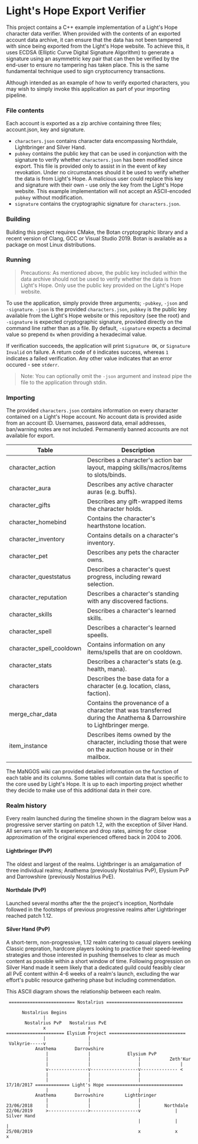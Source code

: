 # Light's Hope Export Verifier
This project contains a C++ example implementation of a Light's Hope character data verifier. When provided with the contents of 
an exported account data archive, it can ensure that the data has not been tampered with since being exported from the Light's Hope website.
To achieve this, it uses ECDSA (Elliptic Curve Digital Signature Algorithm) to generate a signature using an asymmetric key pair that can
then be verified by the end-user to ensure no tampering has taken place. This is the same fundamental technique used to sign cryptocurrency
transactions.

Although intended as an example of how to verify exported characters, you may wish to simply invoke this application as part of your 
importing pipeline.

### File contents
Each account is exported as a zip archive containing three files; account.json, key and signature.

* `characters.json` contains character data encompassing Northdale, Lightbringer and Silver Hand.
* `pubkey` contains the public key that can be used in conjunction with the signature to verify whether `characters.json` has been 
modified since export. This file is provided only to assist in in the event of key revokation. Under no circumstances should it be used 
to verify whether the data is from Light's Hope. A malicious user could replace this key and signature with their own - use only the 
key from the Light's Hope website. This example implementation will not accept an ASCII-encoded `pubkey` without modification.
* `signature` contains the cryptographic signature for `characters.json`.

### Building
Building this project requires CMake, the Botan cryptographic library and a recent version of Clang, GCC or Visual Studio 2019.
Botan is available as a package on most Linux distributions.

### Running
>Precautions:
As mentioned above, the public key included within the data archive should not be used to verify whether the data is from Light's Hope. 
Only use the public key provided on the Light's Hope website.

To use the application, simply provide three arguments; `-pubkey`, `-json` and `-signature`. `-json` is the provided `characters.json`, 
`pubkey` is the public key available from the Light's Hope website or this repository (see the root) and `-signature` is expected 
cryptographic signature, provided directly on the command line rather than as a file. By default, `-signature` expects a decimal value so prepend
`0x` when providing a hexadecimal value.

If verification succeeds, the application will print `Signature OK`, or `Signature Invalid` on failure. A return code of `0` indicates success,
whereas `1` indicates a failed verification. Any other value indicates that an error occured - see `stderr`.

>Note: You can optionally omit the `-json` argument and instead pipe the file to the application through stdin.

### Importing

The provided `characters.json` contains information on every character contained on a Light's Hope account. No
account data is provided aside from an account ID. Usernames, password data, email addresses, ban/warning notes
are not included. Permanently banned accounts are not available for export.

| Table |  Description|
|-------|-----------|
| character_action |     Describes a character's action bar layout, mapping skills/macros/items to slots/binds. |
| character_aura   |     Describes any active character auras (e.g. buffs).     |
| character_gifts   |    Describes any gift-wrapped items the character holds.     |
| character_homebind   | Contains the character's hearthstone location.         |
| character_inventory   |     Contains details on a character's inventory.     |
| character_pet   |     Describes any pets the character owns.     |
| character_queststatus   |     Describes a character's quest progress, including reward selection.     |
| character_reputation   |     Describes a character's standing with any discovered factions.     |
| character_skills   |     Describes a character's learned skills.     |
| character_spell   |     Describes a character's learned speells.     |
| character_spell_cooldown   |     Contains information on any items/spells that are on cooldown.     |
| character_stats   |     Describes a character's stats (e.g. health, mana).     |
| characters   |     Describes the base data for a character (e.g. location, class, faction).     |
| merge_char_data   |    Contains the provenance of a character that was transferred during the Anathema & Darrowshire to Lightbringer merge.   |
| item_instance   |     Describes items owned by the character, including those that were on the auction house or in their mailbox.     |

The MaNGOS wiki can provided detailed information on the function of each table and its columns. Some tables will contain data that is specific to
the core used by Light's Hope. It is up to each importing project whether they decide to make use of this additional data in their core.

### Realm history
Every realm launched during the timeline shown in the diagram below was a progressive server starting on patch 1.2, with the exception 
of Silver Hand. All servers ran with 1x experience and drop rates, aiming for close approximation of the original experienced offered 
back in 2004 to 2006.

#### Lightbringer (PvP)
The oldest and largest of the realms. Lightbringer is an amalgamation of three individual realms; Anathema (previously Nostalrius PvP), Elysium PvP and Darrowshire (previously Nostalrius PvE).

#### Northdale (PvP)
Launched several months after the the project's inception, Northdale followed in the footsteps of previous progressive realms after Lightbringer reached patch 1.12.

#### Silver Hand (PvP)
A short-term, non-progressive, 1.12 realm catering to casual players seeking Classic prepration, hardcore players looking to practice their speed-leveling strategies and those interested in pushing themselves to clear as much content as possible within a short window of time. Following progression on Silver Hand made it seem likely that a dedicated guild could feasibly clear all PvE content within 4-6 weeks of a realm's launch, excluding the war effort's public resource gathering phase but including commendation.

This ASCII diagram shows the relationship between each realm.

```
 ========================= Nostalrius =============================

      Nostalrius Begins
              |
       Nostalrius PvP   Nostalrius PvE
              x                x
====================== Elysium Project =============================
              |                |
 Valkyrie-----v                |                                
           Anathema       Darrowshire
               |               |              Elysium PvP
               |               |                  |           Zeth'Kur
               |               |                  |               |
               v---------------v------------------v-------------- <
               |               |                  |
               |               |                  |
17/10/2017 ============= Light's Hope =============================
               |               |                  | 
           Anathema       Darrowshire        Lightbringer
               |               |                  |             
23/06/2018     |               |                  |         Northdale      
22/06/2019     >--------------->------------------v             |         Silver Hand
                                                  |             |              |
25/08/2019                                        x             x              x
```

